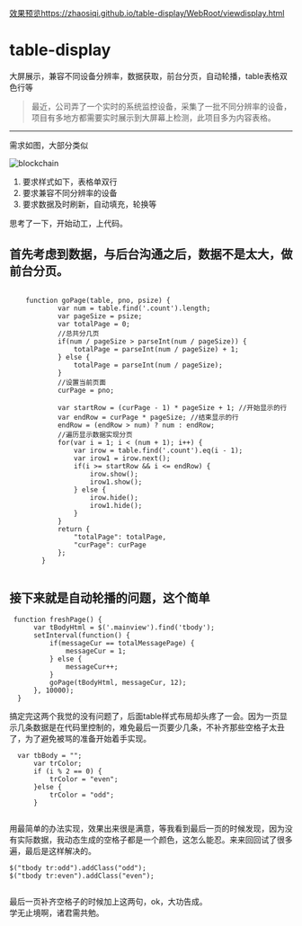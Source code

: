 [效果预览https://zhaosiqi.github.io/table-display/WebRoot/viewdisplay.html](https://zhaosiqi.github.io/table-display/WebRoot/viewdisplay.html)

# table-display  

大屏展示，兼容不同设备分辨率，数据获取，前台分页，自动轮播，table表格双色行等  


> 最近，公司弄了一个实时的系统监控设备，采集了一批不同分辨率的设备，项目有多地方都需要实时展示到大屏幕上检测，此项目多为内容表格。  


***  
需求如图，大部分类似  
  
  
![blockchain](https://zhaosiqi.github.io/table-display/WebRoot/images/aa.png "需求")  
1. 要求样式如下，表格单双行  
2. 要求兼容不同分辨率的设备  
3. 要求数据及时刷新，自动填充，轮换等  

思考了一下，开始动工，上代码。  
  
## 首先考虑到数据，与后台沟通之后，数据不是太大，做前台分页。  

``` 

    function goPage(table, pno, psize) { 
            var num = table.find('.count').length; 
            var pageSize = psize; 
            var totalPage = 0;
            //总共分几页
            if(num / pageSize > parseInt(num / pageSize)) {
                totalPage = parseInt(num / pageSize) + 1;
            } else {
                totalPage = parseInt(num / pageSize);
            }
            //设置当前页面
            curPage = pno;

            var startRow = (curPage - 1) * pageSize + 1; //开始显示的行
            var endRow = curPage * pageSize; //结束显示的行
            endRow = (endRow > num) ? num : endRow;
            //遍历显示数据实现分页
            for(var i = 1; i < (num + 1); i++) {
                var irow = table.find('.count').eq(i - 1);
                var irow1 = irow.next();
                if(i >= startRow && i <= endRow) {
                    irow.show();
                    irow1.show();
                } else {
                    irow.hide();
                    irow1.hide();
                }
            }
            return {
                "totalPage": totalPage,
                "curPage": curPage
            };
        }
    
```  
## 接下来就是自动轮播的问题，这个简单  

```  
 function freshPage() {
      var tBodyHtml = $('.mainview').find('tbody');
      setInterval(function() {
          if(messageCur == totalMessagePage) {
              messageCur = 1;
          } else {
              messageCur++;
          }
          goPage(tBodyHtml, messageCur, 12);
      }, 10000);
  }

```  
搞定完这两个我觉的没有问题了，后面table样式布局却头疼了一会。因为一页显示几条数据是在代码里控制的，难免最后一页要少几条，不补齐那些空格子太丑了，为了避免被骂的准备开始着手实现。  
```    
  var tbBody = "";
      var trColor;
      if (i % 2 == 0) {
          trColor = "even";
      }else {
          trColor = "odd";
      }
  
 ```  
 用最简单的办法实现，效果出来很是满意，等我看到最后一页的时候发现，因为没有实际数据，我动态生成的空格子都是一个颜色，这怎么能忍。来来回回试了很多遍，最后是这样解决的。  
 
```  
$("tbody tr:odd").addClass("odd");
$("tbody tr:even").addClass("even");
  
 ```   
 最后一页补齐空格子的时候加上这两句，ok，大功告成。  
 学无止境啊，诸君需共勉。
